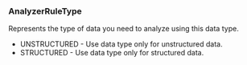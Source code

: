 ### AnalyzerRuleType
Represents the type of data you need to analyze using this data type.

- UNSTRUCTURED - Use data type only for unstructured data.
- STRUCTURED - Use data type only for structured data.
